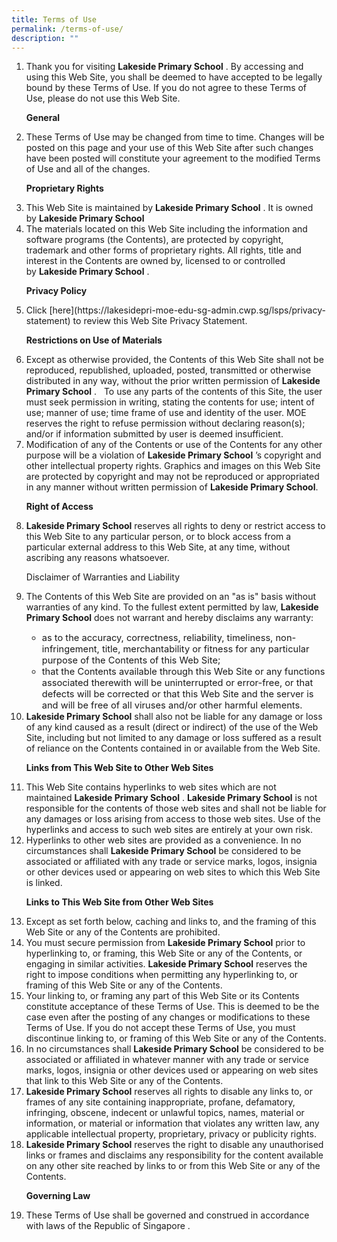 ```yaml
---
title: Terms of Use
permalink: /terms-of-use/
description: ""
---
```

<ol>
<li>Thank you for visiting <b>Lakeside Primary School</b> . By accessing and using this Web Site, you shall be deemed to have accepted to be legally bound by these Terms of Use. If you do not agree to these Terms of Use, please do not use this Web Site.</li>

<b>General</b>
<li>These Terms of Use may be changed from time to time. Changes will be posted on this page and your use of this Web Site after such changes have been posted will constitute your agreement to the modified Terms of Use and all of the changes.</li>

<b>Proprietary Rights</b>
<li>This Web Site is maintained by <b>Lakeside Primary School</b> . It is owned by <b>Lakeside Primary School</b></li>

<li>The materials located on this Web Site including the information and software programs (the Contents), are protected by copyright, trademark and other forms of proprietary rights. All rights, title and interest in the Contents are owned by, licensed to or controlled by <b>Lakeside Primary School</b> .</li>

<b>Privacy Policy</b>
<li>Click [here](https://lakesidepri-moe-edu-sg-admin.cwp.sg/lsps/privacy-statement) to review this Web Site Privacy Statement.</li>

<b>Restrictions on Use of Materials</b>

<li>Except as otherwise provided, the Contents of this Web Site shall not be reproduced, republished, uploaded, posted, transmitted or otherwise distributed in any way, without the prior written permission of <b>Lakeside Primary School</b> .   To use any parts of the contents of this Site, the user must seek permission in writing, stating the contents for use; intent of use; manner of use; time frame of use and identity of the user. MOE reserves the right to refuse permission without declaring reason(s); and/or if information submitted by user is deemed insufficient.</li>

<li>Modification of any of the Contents or use of the Contents for any other purpose will be a violation of <b>Lakeside Primary School</b> ’s copyright and other intellectual property rights. Graphics and images on this Web Site are protected by copyright and may not be reproduced or appropriated in any manner without written permission of <b>Lakeside Primary School</b>.</li>

<b>Right of Access</b>
<li><b>Lakeside Primary School</b> reserves all rights to deny or restrict access to this Web Site to any particular person, or to block access from a particular external address to this Web Site, at any time, without ascribing any reasons whatsoever.</li>

Disclaimer of Warranties and Liability</b>
<li>The Contents of this Web Site are provided on an "as is" basis without warranties of any kind. To the fullest extent permitted by law, <b>Lakeside Primary School</b> does not warrant and hereby disclaims any warranty:</li>
<ul style="font-size:11pt;">
<li>as to the accuracy, correctness, reliability, timeliness, non-infringement, title, merchantability or fitness for any particular purpose of the Contents of this Web Site;</li>

<li>that the Contents available through this Web Site or any functions associated therewith will be uninterrupted or error-free, or that defects will be corrected or that this Web Site and the server is and will be free of all viruses and/or other harmful elements.</li></ul>

<li><b>Lakeside Primary School</b> shall also not be liable for any damage or loss of any kind caused as a result (direct or indirect) of the use of the Web Site, including but not limited to any damage or loss suffered as a result of reliance on the Contents contained in or available from the Web Site.</li>

<b>Links from This Web Site to Other Web Sites</b>

<li>This Web Site contains hyperlinks to web sites which are not maintained <b>Lakeside Primary School</b> . <b>Lakeside Primary School</b> is not responsible for the contents of those web sites and shall not be liable for any damages or loss arising from access to those web sites. Use of the hyperlinks and access to such web sites are entirely at your own risk.</li>

<li>Hyperlinks to other web sites are provided as a convenience. In no circumstances shall <b>Lakeside Primary School</b> be considered to be associated or affiliated with any trade or service marks, logos, insignia or other devices used or appearing on web sites to which this Web Site is linked.</li>

<b>Links to This Web Site from Other Web Sites</b>

<li>Except as set forth below, caching and links to, and the framing of this Web Site or any of the Contents are prohibited.</li>

<li>You must secure permission from <b>Lakeside Primary School</b> prior to hyperlinking to, or framing, this Web Site or any of the Contents, or engaging in similar activities. <b>Lakeside Primary School</b> reserves the right to impose conditions when permitting any hyperlinking to, or framing of this Web Site or any of the Contents.</li>

<li>Your linking to, or framing any part of this Web Site or its Contents constitute acceptance of these Terms of Use. This is deemed to be the case even after the posting of any changes or modifications to these Terms of Use. If you do not accept these Terms of Use, you must discontinue linking to, or framing of this Web Site or any of the Contents.</li>

<li>In no circumstances shall <b>Lakeside Primary School</b> be considered to be associated or affiliated in whatever manner with any trade or service marks, logos, insignia or other devices used or appearing on web sites that link to this Web Site or any of the Contents.</li>

<li><b>Lakeside Primary School</b> reserves all rights to disable any links to, or frames of any site containing inappropriate, profane, defamatory, infringing, obscene, indecent or unlawful topics, names, material or information, or material or information that violates any written law, any applicable intellectual property, proprietary, privacy or publicity rights.</li>

<li><b>Lakeside Primary School</b> reserves the right to disable any unauthorised links or frames and disclaims any responsibility for the content available on any other site reached by links to or from this Web Site or any of the Contents.</li>

<b>Governing Law</b>
<li>These Terms of Use shall be governed and construed in accordance with laws of the Republic of Singapore .</li></ol>
